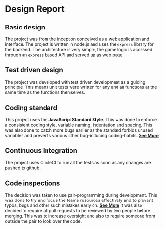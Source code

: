 # Design Report

## Basic design
The project was from the inception conceived as a web application and interface.
The project is written in node.js and uses the `express` library for the backend.
The architecture is very simple, the game logic is accessed through an `express` based API and served up as web page.

## Test driven design

The project was developed with test driven development as a guiding principle. This means unit tests were written for any and all functions at the same time as the functions themselves.

## Coding standard

This project uses the **JavaScript Standard Style**. This was done to enforce a consistent coding style, variable naming, indentation and spacing. This was also done to catch more bugs earlier as the standard forbids unused variables and prevents various other bug-inducing coding-habits. [**See More**](https://standardjs.com/rules.html#javascript-standard-style)

## Continuous Integration

The project uses CircleCI to run all the tests as soon as any changes are pushed to github.

## Code inspections

The decision was taken to use pair-programming during development. This was done to try and focus the teams resources effectively and to prevent typos, bugs and other such mistakes early on. [**See More**](https://collaboration.csc.ncsu.edu/laurie/Papers/XPSardinia.PDF) It was also decided to require all pull requests to be reviewed by two people before merging. This was to increase oversight and also to require someone from outside the pair to look over the code.
